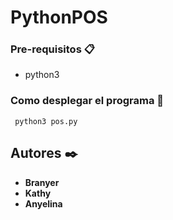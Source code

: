 # PythonPOS

### Pre-requisitos 📋
* python3

### Como desplegar el programa 🚀
```
 python3 pos.py
```

## Autores ✒️
* **Branyer**
* **Kathy**
* **Anyelina**